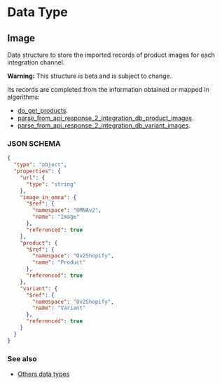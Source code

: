 # Data Type

## Image

Data structure to store the imported records of product images for each integration channel.

**Warning:** This structure is beta and is subject to change.

Its records are completed from the information obtained or mapped in algorithms: 

* [do_get_products](../action-algorithms/do_get_products.md).
* [parse_from_api_response_2_integration_db_product_images](../parser-algorithms/parse_from_api_response_2_integration_db_product_images.md).
* [parse_from_api_response_2_integration_db_variant_images](../parser-algorithms/parse_from_api_response_2_integration_db_variant_images.md).
    
### JSON SCHEMA
```json
{
  "type": "object",
  "properties": {
    "url": {
      "type": "string"
    },
    "image_in_omna": {
      "$ref": {
        "namespace": "OMNAv2",
        "name": "Image"
      },
      "referenced": true
    },
    "product": {
      "$ref": {
        "namespace": "Ov2Shopify",
        "name": "Product"
      },
      "referenced": true
    },
    "variant": {
      "$ref": {
        "namespace": "Ov2Shopify",
        "name": "Variant"
      },
      "referenced": true
    }
  }
}
```

### See also
* [Others data types](overview?id=Image)